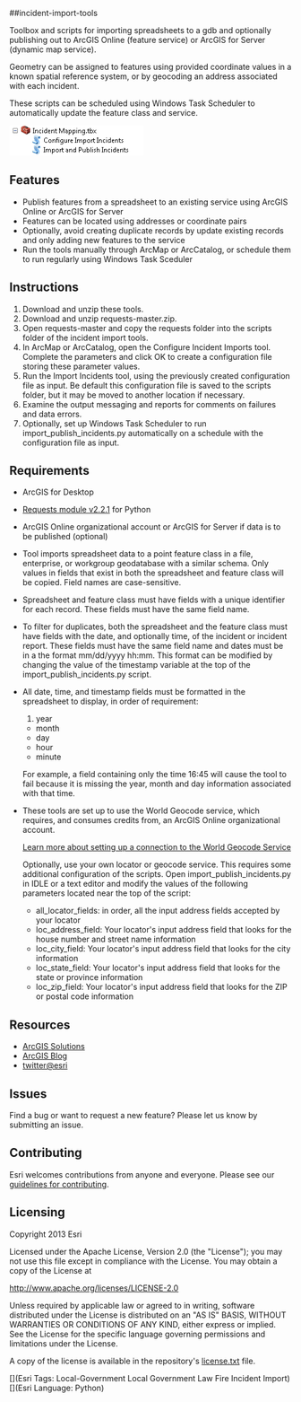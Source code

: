 ##incident-import-tools

Toolbox and scripts for importing spreadsheets to a gdb and optionally publishing out to ArcGIS Online (feature service) or ArcGIS for Server (dynamic map service).   

Geometry can be assigned to features using provided coordinate values in a known spatial reference system, or by geocoding an address associated with each incident.   

These scripts can be scheduled using Windows Task Scheduler to automatically update the feature class and service.

![Toolbox](images/Toolbox.png)

## Features

* Publish features from a spreadsheet to an existing service using ArcGIS Online or ArcGIS for Server
* Features can be located using addresses or coordinate pairs
* Optionally, avoid creating duplicate records by update existing records and only adding new features to the service
* Run the tools manually through ArcMap or ArcCatalog, or schedule them to run regularly using Windows Task Sceduler

## Instructions

1. Download and unzip these tools.
2. Download and unzip requests-master.zip.
3. Open requests-master and copy the requests folder into the scripts folder of the incident import tools.
4. In ArcMap or ArcCatalog, open the Configure Incident Imports tool. Complete the parameters and click OK to create a configuration file storing these parameter values.
5. Run the Import Incidents tool, using the previously created configuration file as input. Be default this configuration file is saved to the scripts folder, but it may be moved to another location if necessary.
6. Examine the output messaging and reports for comments on failures and data errors.
7. Optionally, set up Windows Task Scheduler to run import\_publish_incidents.py automatically on a schedule with the configuration file as input.

## Requirements


- ArcGIS for Desktop
- [Requests module v2.2.1](https://github.com/kennethreitz/requests/tree/v2.2.1) for Python 
- ArcGIS Online organizational account or ArcGIS for Server if data is to be published (optional)

- Tool imports spreadsheet data to a point feature class in a file, enterprise, or workgroup geodatabase with a similar schema. Only values in fields that exist in both the spreadsheet and feature class will be copied. Field names are case-sensitive.

- Spreadsheet and feature class must have fields with a unique identifier for each record. These fields must have the same field name.

- To filter for duplicates, both the spreadsheet and the feature class must have fields with the date, and optionally time, of the incident or incident report. These fields must have the same field name and dates must be in a the format mm/dd/yyyy hh:mm. This format can be modified by changing the value of the timestamp variable at the top of the import\_publish_incidents.py script.

- All date, time, and timestamp fields must be formatted in the spreadsheet to display, in order of requirement:
	1. year
	- month
	- day
	- hour
	- minute

	For example, a field containing only the time 16:45 will cause the tool to fail because it is missing the year, month and day information associated with that time.
- These tools are set up to use the World Geocode service, which requires,  and consumes credits from, an ArcGIS Online organizational account.
	
	[Learn more about setting up a connection to the World Geocode Service](http://resources.arcgis.com/en/help/main/10.1/index.html#//00250000004v000000)
	
	Optionally, use your own locator or geocode service. This requires some additional configuration of the scripts. Open import\_publish_incidents.py in IDLE or a text editor and modify the values of the following parameters located near the top of the script:
	- all\_locator_fields: in order, all the input address fields accepted by your locator
	- loc\_address_field: Your locator's input address field that looks for the house number and street name information
	- loc\_city_field: Your locator's input address field that looks for the city information
	- loc\_state_field: Your locator's input address field that looks for the state or province information
	- loc\_zip_field: Your locator's input address field that looks for the ZIP or postal code information

## Resources


* [ArcGIS Solutions](http://solutions.arcgis.com/)
* [ArcGIS Blog](http://blogs.esri.com/esri/arcgis/)
* [twitter@esri](http://twitter.com/esri)


## Issues


Find a bug or want to request a new feature?  Please let us know by submitting an issue.


## Contributing


Esri welcomes contributions from anyone and everyone. Please see our [guidelines for contributing](https://github.com/esri/contributing).


## Licensing
Copyright 2013 Esri


Licensed under the Apache License, Version 2.0 (the "License");
you may not use this file except in compliance with the License.
You may obtain a copy of the License at


   http://www.apache.org/licenses/LICENSE-2.0


Unless required by applicable law or agreed to in writing, software
distributed under the License is distributed on an "AS IS" BASIS,
WITHOUT WARRANTIES OR CONDITIONS OF ANY KIND, either express or implied.
See the License for the specific language governing permissions and
limitations under the License.


A copy of the license is available in the repository's [license.txt](license.txt) file.


[](Esri Tags: Local-Government Local Government Law Fire Incident Import)
[](Esri Language: Python)​